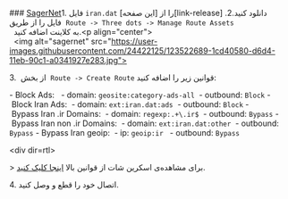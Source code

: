  
 ​###​ ​[​SagerNet​](https://github.com/SagerNet/SagerNet) 
 ​1.​ فایل ​`iran.dat`​ را از [​این صفحه​][link-release] دانلود کنید. 
 ​2.​ فایل را از طریق ​`Route -> Three dots -> Manage Route Assets`​  به کلاینت اضافه کنید. 
 ​<p align="center"> 
 ​  <img alt="sagernet" src="https://user-images.githubusercontent.com/24422125/123522689-1cd40580-d6d4-11eb-90c1-a0341927e283.jpg"> 
 ​</p> 
  
 ​3.​  از بخش  ​`Route -> Create Route`​ قوانین زیر را اضافه کنید:    
 ​</div>   
  
 ​-​ Block Ads: 
 ​  ​-​ domain: ​`geosite:category-ads-all` 
 ​  ​-​ outbound: ​`Block` 
 ​-​ Block Iran Ads: 
 ​  ​-​ domain: ​`ext:iran.dat:ads` 
 ​  ​-​ outbound: ​`Block` 
 ​-​ Bypass Iran .ir Domains: 
 ​  ​-​ domain: ​`regexp:.+\.ir$` 
 ​  ​-​ outbound: ​`Bypass` 
 ​-​ Bypass Iran non .ir Domains: 
 ​  ​-​ domain: ​`ext:iran.dat:other` 
 ​  ​-​ outbound: ​`Bypass` 
 ​-​ Bypass Iran geoip: 
 ​  ​-​ ip: ​`geoip:ir` 
 ​  ​-​ outbound: ​`Bypass` 
  
 ​<div dir=rtl>   
  
 ​>​ برای مشاهده‌ی اسکرین شات از قوانین بالا [اینجا کلیک کنید](https://imgur.com/a/SEq1Bvg). 
  
 ​4.​ اتصال خود را قطع و وصل کنید.
